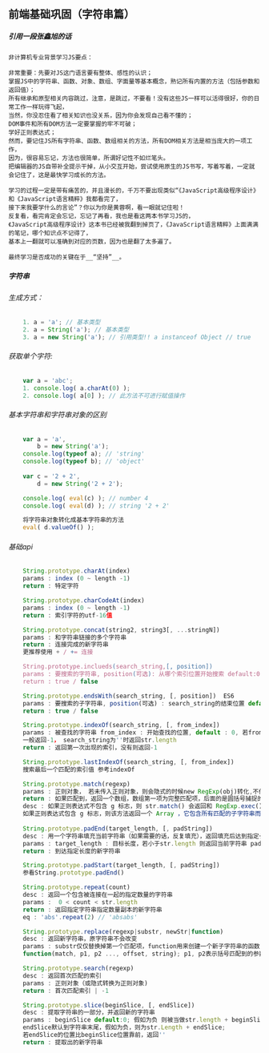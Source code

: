 ## 前端基础巩固（字符串篇）
##### 引用一段张鑫旭的话
	非计算机专业背景学习JS要点：

	非常重要：先要对JS这门语言要有整体、感性的认识；
	掌握JS中的字符串、函数、对象、数组、字面量等基本概念，熟记所有内置的方法（包括参数和返回值）；
	所有继承和原型相关内容跳过，注意，是跳过，不要看！没有这些JS一样可以活得很好，你的日常工作一样玩得飞起，
	当然，你没忍住看了相关知识也没关系，因为你会发现自己看不懂的；
	DOM事件和所有DOM方法一定要掌握的牢不可破；
	学好正则表达式；
	然而，要记住JS所有字符串、函数、数组相关的方法，所有DOM相关方法是相当庞大的一项工作，
	因为，很容易忘记，方法也很简单，所谓好记性不如烂笔头。
	把编辑器的JS自带补全提示干掉，从小交互开始，尝试使用原生的JS书写，写着写着，一定就会记住了，这是最快学习成长的方法。

	学习的过程一定是带有痛苦的，并且漫长的，千万不要出现类似“《JavaScript高级程序设计》和《JavaScript语言精粹》我都看完了，
	接下来我要学什么的言论”？你以为你是黄蓉啊，看一眼就记住啦！
	反复看，看完肯定会忘记，忘记了再看，我也是看这两本书学习JS的，
	《JavaScript高级程序设计》这本书已经被我翻到掉页了，《JavaScript语言精粹》上面满满的笔记，哪个知识点不记得了，
	基本上一翻就可以准确到对应的页数，因为也是翻了太多遍了。

	最终学习是否成功的关键在于__“坚持”__。

##### 字符串
###### 生成方式：
```javascript
	1. a = 'a'; // 基本类型
	2. a = String('a'); // 基本类型
	3. a = new String('a'); // 引用类型!! a instanceof Object // true
```
###### 获取单个字符:
```javascript
	var a = 'abc';
	1. console.log( a.charAt(0) );
	2. console.log( a[0] ); // 此方法不可进行赋值操作
```
###### 基本字符串和字符串对象的区别
```javascript
	var a = 'a',
		b = new String('a');
	console.log(typeof a); // 'string'
	console.log(typeof b); // 'object'
	
	var c = '2 + 2',
		d = new String('2 + 2');

	console.log( eval(c) ); // number 4
	console.log( eval(d) ); // string '2 + 2'

	将字符串对象转化成基本字符串的方法
	eval( d.valueOf() );
```
###### 基础api
```javascript
	String.prototype.charAt(index)
	params : index (0 ~ length -1)
	return : 特定字符

	String.prototype.charCodeAt(index)
	params : index (0 ~ length -1)
	return : 索引字符的utf-16值

	String.prototype.concat(string2, string3[, ...stringN])
	params : 和字符串链接的多个字符串
	return : 连接完成的新字符串
	更推荐使用 + / += 连接

	String.prototype.inclueds(search_string,[, position])
	params : 要搜索的字符串, position(可选): 从哪个索引位置开始搜索 default:0
	return : true / false

	String.prototype.endsWith(search_string, [, position])  ES6
	params : 要搜索的子字符串, position(可选) : search_string的结束位置 default:字符串结束位置
	return : true / false

	String.prototype.indexOf(search_string, [, from_index])
	params : 被查找的字符串 from_index : 开始查找的位置, default : 0, 若from_index < 0 则查找整个字符串，若from_index > str.length
	一般返回-1， search_string为''时返回str.length
	return : 返回第一次出现的索引，没有则返回-1

	String.prototype.lastIndexOf(search_string, [, from_index])
	搜索最后一个匹配的索引值 参考indexOf

	String.prototype.match(regexp)
	params : 正则对象， 若未传入正则对象，则会隐式的时候new RegExp(obj)转化,不传入任何参数会返回一个['']
	return : 如果匹配到，返回一个数组，数组第一项为完整匹配项，后面的是圆括号捕捉的结果。假如没有匹配返回null
	desc : 如果正则表达式不包含 g 标志，则 str.match() 会返回和 RegExp.exec() 相同的结果。而且返回的 Array 拥有一个额外的 input 属性，该属性包含被解析的原始字符串。另外，还拥有一个 index 属性，该属性表示匹配结果在原字符串中的索引（以0开始）。
	如果正则表达式包含 g 标志，则该方法返回一个 Array ，它包含所有匹配的子字符串而不是匹配对象。捕获组不会被返回(即不返回index属性和input属性)。如果没有匹配到，则返回  null
	
	String.prototype.padEnd(target_length, [, padString])
	desc : 用一个字符串填充当前字符串（如果需要的话，反复填充），返回填充后达到指定长度的字符串。从当前字符串的末尾开始填充。
	params : target_length : 目标长度，若小于str.length 则返回当前字符串 padString:填充字符串，若填充长度超过目标长度则截取，default : ''
	return : 到达指定长度的新字符串

	String.prototype.padStart(target_length, [, padString])
	参看String.prototype.padEnd()

	String.prototype.repeat(count)
	desc : 返回一个包含被连接在一起的指定数量的字符串
	params :  0 < count < str.length
	return : 返回指定字符串指定数量副本的新字符串
	eq : 'abs'.repeat(2) // 'absabs'

	String.prototype.replace(regexp|substr, newStr|function)
	desc : 返回新字符串，原字符串不会改变
	params : substr仅仅替换掉第一个匹配项，function用来创建一个新子字符串的函数，该函数的返回值替换掉第一个参数匹配的结果
	function(match, p1, p2 ..., offset, string); p1, p2表示括号匹配到的参数，offset表示匹配到的偏移量, string表示原字符串

	String.prototype.search(regexp)
	desc : 返回首次匹配的索引
	params : 正则对象（或隐式转换为正则对象)
	return : 首次匹配索引 | -1

	String.prototype.slice(beginSlice, [, endSlice])
	desc : 提取字符串的一部分，并返回新的字符串
	params : beginSlice default:0; 假如为负 则被当做str.length + beginSlice; 
	endSlice默认到字符串末尾，假如为负，则为str.Length + endSlice;
	若endSlice的位置比beginSlice位置靠前，返回''
	return : 提取出的新字符串

	
```
	


